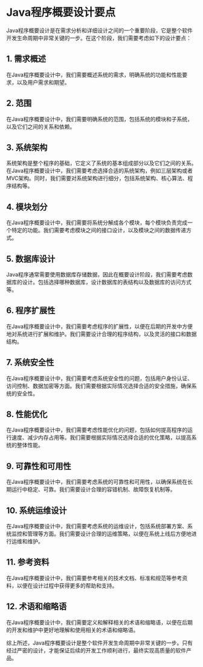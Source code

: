 # Java程序概要设计要点

Java程序概要设计是在需求分析和详细设计之间的一个重要阶段，它是整个软件开发生命周期中非常关键的一步。在这个阶段，我们需要考虑如下的设计要点：

## 1. 需求概述

在Java程序概要设计中，我们需要概述系统的需求，明确系统的功能和性能要求，以及用户需求和期望。

## 2. 范围

在Java程序概要设计中，我们需要明确系统的范围，包括系统的模块和子系统，以及它们之间的关系和依赖。

## 3. 系统架构

系统架构是整个程序的基础，它定义了系统的基本组成部分以及它们之间的关系。在Java程序概要设计中，我们需要考虑选择合适的系统架构，例如三层架构或者MVC架构。同时，我们需要对系统架构进行细分，包括系统架构、核心算法、程序结构等。

## 4. 模块划分

在Java程序概要设计中，我们需要将系统分解成各个模块，每个模块负责完成一个特定的功能。我们需要考虑模块之间的接口设计，以及模块之间的数据传递方式。

## 5. 数据库设计

Java程序通常需要使用数据库存储数据，因此在概要设计阶段，我们需要考虑数据库的设计。包括选择哪种数据库，设计数据库的表结构以及数据库的访问方式等。

## 6. 程序扩展性

在Java程序概要设计中，我们需要考虑程序的扩展性，以便在后期的开发中方便地对系统进行扩展和维护。我们需要设计合理的程序结构，以及灵活的接口和数据结构。

## 7. 系统安全性

在Java程序概要设计中，我们需要考虑系统安全性的问题，包括用户身份认证、访问控制、数据加密等方面。我们需要根据实际情况选择合适的安全措施，确保系统的安全性。

## 8. 性能优化

在Java程序概要设计中，我们需要考虑性能优化的问题，包括如何提高程序的运行速度、减少内存占用等。我们需要根据实际情况选择合适的优化策略，以提高系统的整体性能。

## 9. 可靠性和可用性

在Java程序概要设计中，我们需要考虑系统的可靠性和可用性，以确保系统在长期运行中稳定、可靠。我们需要设计合理的容错机制、故障恢复机制等。

## 10. 系统运维设计

在Java程序概要设计中，我们需要考虑系统的运维设计，包括系统部署方案、系统监控和管理等方面。我们需要设计合理的运维策略，以便在系统上线后方便地进行运维和维护。

## 11. 参考资料

在Java程序概要设计中，我们需要参考相关的技术文档、标准和规范等参考资料，以便在设计过程中获得更多的帮助和支持。

## 12. 术语和缩略语

在Java程序概要设计中，我们需要定义和解释相关的术语和缩略语，以便在后期的开发和维护中更好地理解和使用相关的术语和缩略语。

综上所述，Java程序概要设计是整个软件开发生命周期中非常关键的一步。只有经过严密的设计，才能保证后续的开发工作顺利进行，最终实现高质量的软件产品。